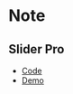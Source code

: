 # Note
## Slider Pro
* [Code](https://github.com/bqworks/slider-pro)
* [Demo](http://bqworks.com/slider-pro/)
